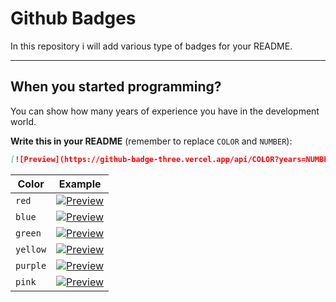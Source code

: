 # Github Badges

In this repository i will add various type of badges for your README.

---


## When you started programming?

You can show how many years of experience you have in the development world.

**Write this in your README** (remember to replace `COLOR` and `NUMBER`):

```md
[![Preview](https://github-badge-three.vercel.app/api/COLOR?years=NUMBER)](https://github.com/LuigiImVector/github-badge)
```

Color | Example
----- | ------
`red` | [![Preview](https://github-badge-three.vercel.app/api/red?years=2)](https://github.com/LuigiImVector/github-badge)
`blue` | [![Preview](https://github-badge-three.vercel.app/api/blue?years=2)](https://github.com/LuigiImVector/github-badge)
`green` | [![Preview](https://github-badge-three.vercel.app/api/green?years=2)](https://github.com/LuigiImVector/github-badge)
`yellow` | [![Preview](https://github-badge-three.vercel.app/api/yellow?years=2)](https://github.com/LuigiImVector/github-badge)
`purple` | [![Preview](https://github-badge-three.vercel.app/api/purple?years=2)](https://github.com/LuigiImVector/github-badge)
`pink` | [![Preview](https://github-badge-three.vercel.app/api/pink?years=2)](https://github.com/LuigiImVector/github-badge)